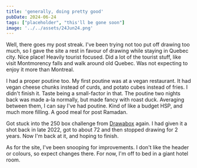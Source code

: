 ```yaml
---
title: 'generally, doing pretty good'
pubDate: 2024-06-24
tags: ["placeholder", "this'll be gone soon"]
image: '../../assets/24Jun24.png'
---
```

Well, there goes my post streak. I've been trying not too put off drawing too much, so I gave the site a rest in favour of drawing while staying in Quebec city. Nice place! Heavily tourist focused. Did a lot of the tourist stuff, like visit Montmorency falls and walk around old Quebec. Was not expecting to enjoy it more than Montreal.

I had a proper poutine too. My first poutine was at a vegan restaurant. It had vegan cheese chunks instead of curds, and potato cubes instead of fries. I didn't finish it. Taste being a small-factor in that. The poutine two nights back was made a-la normally, but made fancy with roast duck. Averaging between them, I can say I've had poutine. Kind of like a budget HSP, and much more filling. A good meal for post Ramadan.

Got stuck into the 250 box challenge from [Drawabox](https://drawabox.com/lesson/250boxes/2) again. I had given it a shot back in late 2022, got to about 72 and then stopped drawing for 2 years. Now I'm back at it, and hoping to finish.

As for the site, I've been snooping for improvements. I don't like the header or colours, so expect changes there. For now, I'm off to bed in a giant hotel room.